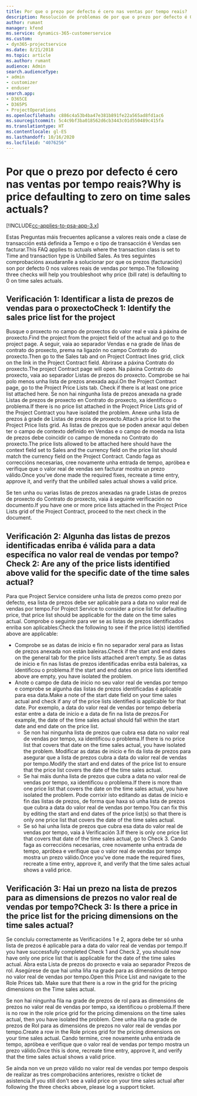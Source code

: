 ```yaml
---
title: Por que o prezo por defecto é cero nas ventas por tempo reais?
description: Resolución de problemas de por que o prezo por defecto é 0 nas vendas por tempo reais.
author: rumant
manager: kfend
ms.service: dynamics-365-customerservice
ms.custom:
- dyn365-projectservice
ms.date: 8/21/2018
ms.topic: article
ms.author: rumant
audience: Admin
search.audienceType:
- admin
- customizer
- enduser
search.app:
- D365CE
- D365PS
- ProjectOperations
ms.openlocfilehash: c886c4a53b4ba47e381b891fe22a565ad8fd1ac6
ms.sourcegitcommit: 5c4c9bf3ba018562d6cb3443c01d550489c415fa
ms.translationtype: HT
ms.contentlocale: gl-ES
ms.lasthandoff: 10/16/2020
ms.locfileid: "4076256"
---
```

# <a name="why-is-price-defaulting-to-zero-on-time-sales-actuals"></a><span data-ttu-id="bb552-103">Por que o prezo por defecto é cero nas ventas por tempo reais?</span><span class="sxs-lookup"><span data-stu-id="bb552-103">Why is price defaulting to zero on time sales actuals?</span></span>

[!INCLUDE[cc-applies-to-psa-app-3.x](../includes/cc-applies-to-psa-app-3x.md)]

<span data-ttu-id="bb552-104">Estas Preguntas máis frecuentes aplícanse a valores reais onde a clase de transacción está definida a Tempo e o tipo de transacción é Vendas sen facturar.</span><span class="sxs-lookup"><span data-stu-id="bb552-104">This FAQ applies to actuals where the transaction class is set to Time and transaction type is Unbilled Sales.</span></span> <span data-ttu-id="bb552-105">As tres seguintes comprobacións axudaranlle a solucionar por que os prezos (facturación) son por defecto 0 nos valores reais de vendas por tempo.</span><span class="sxs-lookup"><span data-stu-id="bb552-105">The following three checks will help you troubleshoot why price (bill rate) is defaulting to 0 on time sales actuals.</span></span>

## <a name="check-1-identify-the-sales-price-list-for-the-project"></a><span data-ttu-id="bb552-106">Verificación 1: Identificar a lista de prezos de vendas para o proxecto</span><span class="sxs-lookup"><span data-stu-id="bb552-106">Check 1: Identify the sales price list for the project</span></span>

<span data-ttu-id="bb552-107">Busque o proxecto no campo de proxectos do valor real e vaia á páxina de proxecto.</span><span class="sxs-lookup"><span data-stu-id="bb552-107">Find the project from the project field of the actual and go to the project page.</span></span> <span data-ttu-id="bb552-108">A seguir, vaia ao separador Vendas e na grade de liñas de contrato do proxecto, prema na ligazón no campo Contrato do proxecto.</span><span class="sxs-lookup"><span data-stu-id="bb552-108">Then go to the Sales tab and on Project Contract lines grid, click on the link in the Project Contract field.</span></span> <span data-ttu-id="bb552-109">Abrirase a páxina Contrato do proxecto.</span><span class="sxs-lookup"><span data-stu-id="bb552-109">The project Contract page will open.</span></span> <span data-ttu-id="bb552-110">Na páxina Contrato do proxecto, vaia ao separador Listas de prezos do proxecto. Comprobe se hai polo menos unha lista de prezos anexada aquí.</span><span class="sxs-lookup"><span data-stu-id="bb552-110">On the Project Contract page, go to the Project Price Lists tab. Check if there is at least one price list attached here.</span></span> <span data-ttu-id="bb552-111">Se non hai ningunha lista de prezos anexada na grade Listas de prezos de proxecto en Contrato do proxecto, xa identificou o problema.</span><span class="sxs-lookup"><span data-stu-id="bb552-111">If there is no price list attached in the Project Price Lists grid of the Project Contract you have isolated the problem.</span></span> <span data-ttu-id="bb552-112">Anexe unha lista de prezos á grade de Listas de prezos de proxecto.</span><span class="sxs-lookup"><span data-stu-id="bb552-112">Attach a price list to the Project Price lists grid.</span></span> <span data-ttu-id="bb552-113">As listas de prezos que se poden anexar aquí deben ter o campo de contexto definido en Vendas e o campo de moeda na lista de prezos debe coincidir co campo de moneda no Contrato do proxecto.</span><span class="sxs-lookup"><span data-stu-id="bb552-113">The price lists allowed to be attached here should have the context field set to Sales and the currency field on the price list should match the currency field on the Project Contract.</span></span> <span data-ttu-id="bb552-114">Cando faga as correccións necesarias, cree novamente unha entrada de tempo, apróbea e verifique que o valor real de vendas sen facturar mostra un prezo válido.</span><span class="sxs-lookup"><span data-stu-id="bb552-114">Once you’ve done made the required fixes, recreate a time entry, approve it, and verify that the unbilled sales actual shows a valid price.</span></span> 

<span data-ttu-id="bb552-115">Se ten unha ou varias listas de prezos anexadas na grade Listas de prezos de proxecto do Contrato do proxecto, vaia á seguinte verificación no documento.</span><span class="sxs-lookup"><span data-stu-id="bb552-115">If you have one or more price lists attached in the Project Price Lists grid of the Project Contract, proceed to the next check in the document.</span></span>

## <a name="check-2-are-any-of-the-price-lists-identified-above-valid-for-the-specific-date-of-the-time-sales-actual"></a><span data-ttu-id="bb552-116">Verificación 2: Algunha das listas de prezos identificadas enriba é válida para a data específica no valor real de vendas por tempo?</span><span class="sxs-lookup"><span data-stu-id="bb552-116">Check 2: Are any of the price lists identified above valid for the specific date of the time sales actual?</span></span>

<span data-ttu-id="bb552-117">Para que Project Service considere unha lista de prezos como prezo por defecto, esa lista de prezos debe ser aplicable para a data no valor real de vendas por tempo.</span><span class="sxs-lookup"><span data-stu-id="bb552-117">For Project Service to consider a price list for defaulting price, that price list should be applicable for the date on the time sales actual.</span></span> <span data-ttu-id="bb552-118">Comprobe o seguinte para ver se as listas de prezos identificados enriba son aplicables:</span><span class="sxs-lookup"><span data-stu-id="bb552-118">Check the following to see if the price list(s) identified above are applicable:</span></span>
- <span data-ttu-id="bb552-119">Comprobe se as datas de inicio e fin no separador xeral para as listas de prezos anexada non están baleiras.</span><span class="sxs-lookup"><span data-stu-id="bb552-119">Check if the start and end dates on the general tab for the price lists attached aren’t empty.</span></span> <span data-ttu-id="bb552-120">Se as datas de inicio e fin nas listas de prezos identificadas enriba está baleiras, xa identificou o problema.</span><span class="sxs-lookup"><span data-stu-id="bb552-120">If the start and end dates on price lists identified above are empty, you have isolated the problem.</span></span> 
- <span data-ttu-id="bb552-121">Anote o campo de data de inicio no seu valor real de vendas por tempo e comprobe se algunha das listas de prezos identificadas é aplicable para esa data.</span><span class="sxs-lookup"><span data-stu-id="bb552-121">Make a note of the start date field on your time sales actual and check if any of the price lists identified is applicable for that date.</span></span> <span data-ttu-id="bb552-122">Por exemplo, a data do valor real de vendas por tempo debería estar entre a data de inicio e a data de fin na lista de prezos.</span><span class="sxs-lookup"><span data-stu-id="bb552-122">For example, the date of the time sales actual should fall within the start date and end date on the price list.</span></span> 
    - <span data-ttu-id="bb552-123">Se non hai ningunha lista de prezos que cubra esa data no valor real de vendas por tempo, xa identificou o problema.</span><span class="sxs-lookup"><span data-stu-id="bb552-123">If there is no price list that covers that date on the time sales actual, you have isolated the problem.</span></span> <span data-ttu-id="bb552-124">Modificar as datas de inicio e fin da lista de prezos para asegurar que a lista de prezos cubra a data do valor real de vendas por tempo.</span><span class="sxs-lookup"><span data-stu-id="bb552-124">Modify the start and end dates of the price list to ensure that the price list covers the date of the time sales actual.</span></span> 
    - <span data-ttu-id="bb552-125">Se hai máis dunha lista de prezos que cubra a data no valor real de vendas por tempo, xa identificou o problema.</span><span class="sxs-lookup"><span data-stu-id="bb552-125">If there is more than one price list that covers the date on the time sales actual, you have isolated the problem.</span></span> <span data-ttu-id="bb552-126">Pode corrixir isto editando as datas de inicio e fin das listas de prezos, de forma que haxa só unha lista de prezos que cubra a data do valor real de vendas por tempo.</span><span class="sxs-lookup"><span data-stu-id="bb552-126">You can fix this by editing the start and end dates of the price list(s) so that there is only one price list that covers the date of the time sales actual.</span></span> 
    - <span data-ttu-id="bb552-127">Se só hai unha lista de prezos que cubra esa data do valor real de vendas por tempo, vaia á Verificación 3.</span><span class="sxs-lookup"><span data-stu-id="bb552-127">If there is only one price list that covers that date of the time sales actual, go to Check 3.</span></span>
<span data-ttu-id="bb552-128">Cando faga as correccións necesarias, cree novamente unha entrada de tempo, apróbea e verifique que o valor real de vendas por tempo mostra un prezo válido.</span><span class="sxs-lookup"><span data-stu-id="bb552-128">Once you’ve done made the required fixes, recreate a time entry, approve it, and verify that the time sales actual shows a valid price.</span></span>

## <a name="check-3-is-there-a-price-in-the-price-list-for-the-pricing-dimensions-on-the-time-sales-actual"></a><span data-ttu-id="bb552-129">Verificación 3: Hai un prezo na lista de prezos para as dimensions de prezos no valor real de vendas por tempo?</span><span class="sxs-lookup"><span data-stu-id="bb552-129">Check 3: Is there a price in the price list for the pricing dimensions on the time sales actual?</span></span>

<span data-ttu-id="bb552-130">Se concluíu correctamente as Verificacións 1 e 2, agora debe ter só unha lista de prezos é aplicable para a data do valor real de vendas por tempo.</span><span class="sxs-lookup"><span data-stu-id="bb552-130">If you have successfully completed Check 1 and Check 2, you should now have only one price list that is applicable for the date of the time sales actual.</span></span> <span data-ttu-id="bb552-131">Abra esta Lista de prezos do proxecto e vaia ao separador Prezos de rol. Asegúrese de que hai unha liña na grade para as dimensións de tempo no valor real de vendas por tempo.</span><span class="sxs-lookup"><span data-stu-id="bb552-131">Open this Price List and navigate to the Role Prices tab. Make sure that there is a row in the grid for the pricing dimensions on the Time sales actual.</span></span>

<span data-ttu-id="bb552-132">Se non hai ningunha fila na grade de prezos de rol para as dimensións de prezos no valor real de vendas por tempo, xa identificou o problema.</span><span class="sxs-lookup"><span data-stu-id="bb552-132">If there is no row in the role price grid for the pricing dimensions on the time sales actual, then you have isolated the problem.</span></span> <span data-ttu-id="bb552-133">Cree unha liña na grade de prezos de Rol para as dimensións de prezos no valor real de vendas por tempo.</span><span class="sxs-lookup"><span data-stu-id="bb552-133">Create a row in the Role prices grid for the pricing dimensions on your time sales actual.</span></span> <span data-ttu-id="bb552-134">Cando termine, cree novamente unha entrada de tempo, apróbea e verifique que o valor real de vendas por tempo mostra un prezo válido.</span><span class="sxs-lookup"><span data-stu-id="bb552-134">Once this is done, recreate time entry, approve it, and verify that the time sales actual shows a valid price.</span></span>

<span data-ttu-id="bb552-135">Se aínda non ve un prezo válido no valor real de vendas por tempo despois de realizar as tres comprobacións anteriores, rexistre o tícket de asistencia.</span><span class="sxs-lookup"><span data-stu-id="bb552-135">If you still don't see a valid price on your time sales actual after following the three checks above, please log a support ticket.</span></span> 

